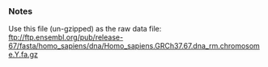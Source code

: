 ### Notes

Use this file (un-gzipped) as the raw data file:
ftp://ftp.ensembl.org/pub/release-67/fasta/homo_sapiens/dna/Homo_sapiens.GRCh37.67.dna_rm.chromosome.Y.fa.gz
